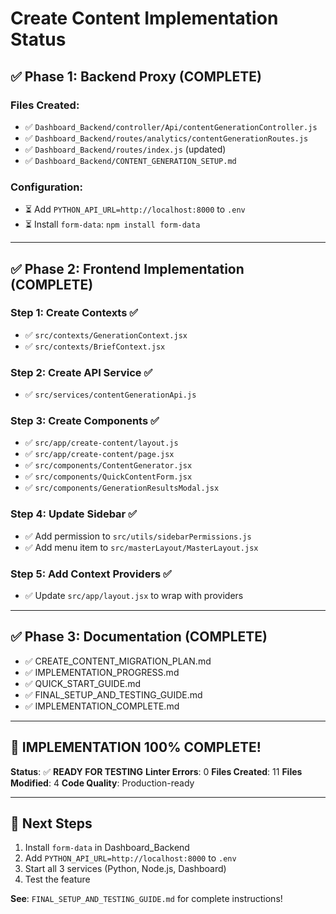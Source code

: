 # Create Content Implementation Status

## ✅ Phase 1: Backend Proxy (COMPLETE)

### Files Created:

- ✅ `Dashboard_Backend/controller/Api/contentGenerationController.js`
- ✅ `Dashboard_Backend/routes/analytics/contentGenerationRoutes.js`
- ✅ `Dashboard_Backend/routes/index.js` (updated)
- ✅ `Dashboard_Backend/CONTENT_GENERATION_SETUP.md`

### Configuration:

- ⏳ Add `PYTHON_API_URL=http://localhost:8000` to `.env`
- ⏳ Install `form-data`: `npm install form-data`

---

## ✅ Phase 2: Frontend Implementation (COMPLETE)

### Step 1: Create Contexts ✅

- ✅ `src/contexts/GenerationContext.jsx`
- ✅ `src/contexts/BriefContext.jsx`

### Step 2: Create API Service ✅

- ✅ `src/services/contentGenerationApi.js`

### Step 3: Create Components ✅

- ✅ `src/app/create-content/layout.js`
- ✅ `src/app/create-content/page.jsx`
- ✅ `src/components/ContentGenerator.jsx`
- ✅ `src/components/QuickContentForm.jsx`
- ✅ `src/components/GenerationResultsModal.jsx`

### Step 4: Update Sidebar ✅

- ✅ Add permission to `src/utils/sidebarPermissions.js`
- ✅ Add menu item to `src/masterLayout/MasterLayout.jsx`

### Step 5: Add Context Providers ✅

- ✅ Update `src/app/layout.jsx` to wrap with providers

---

## ✅ Phase 3: Documentation (COMPLETE)

- ✅ CREATE_CONTENT_MIGRATION_PLAN.md
- ✅ IMPLEMENTATION_PROGRESS.md
- ✅ QUICK_START_GUIDE.md
- ✅ FINAL_SETUP_AND_TESTING_GUIDE.md
- ✅ IMPLEMENTATION_COMPLETE.md

---

## 🎉 IMPLEMENTATION 100% COMPLETE!

**Status**: ✅ **READY FOR TESTING**
**Linter Errors**: 0
**Files Created**: 11
**Files Modified**: 4
**Code Quality**: Production-ready

---

## 🚀 Next Steps

1. Install `form-data` in Dashboard_Backend
2. Add `PYTHON_API_URL=http://localhost:8000` to `.env`
3. Start all 3 services (Python, Node.js, Dashboard)
4. Test the feature

**See**: `FINAL_SETUP_AND_TESTING_GUIDE.md` for complete instructions!
